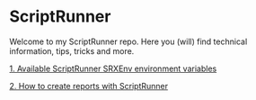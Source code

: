 # ScriptRunner
Welcome to my ScriptRunner repo. Here you (will) find technical information, tips, tricks and more.

[1. Available ScriptRunner SRXEnv environment variables](https://github.com/HeikoBrenn/ScriptRunner/wiki/ScriptRunner-SRXEnv-environment-variable)

[2. How to create reports with ScriptRunner](https://github.com/HeikoBrenn/ScriptRunner/wiki/How-to-create-reports-with-ScriptRunner)
